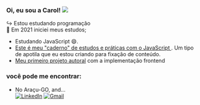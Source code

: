 ### Oi, eu sou a Carol! <img src="https://media.giphy.com/media/CaiVJuZGvR8HK/giphy.gif width: 30px;">  

:arrow_right_hook: Estou estudando programação<br>
:twisted_rightwards_arrows: Em 2021 iniciei meus estudos;<br>

- Estudando JavaScript 😄.
- [Este é meu "caderno" de estudos e práticas com o JavaScript ](https://github.com/Carolzita001/Caderno-de-JavaScript). Um tipo de apotila que eu estou criando para fixação de conteúdo.
- [Meu primeiro projeto autoral](https://github.com/Carolzita001/BEE) com a implementação frontend<br>

### você pode me encontrar:

- No Araçu-GO, and... <br>
[![LinkedIn](https://img.shields.io/static/v1?label=&message=LinkedIn&color=blue&style=flat-square&logo=LinkedIn&logoColor=white)](https://www.linkedin.com/in/ana-carolina-texeira-lino-695199235/)
[![Gmail](https://img.shields.io/static/v1?label=&message=caroltex2004@gmail.com&color=red&style=flat-square&logo=Gmail&logoColor=white)](mailto:caroltex2004@gmail.com)
